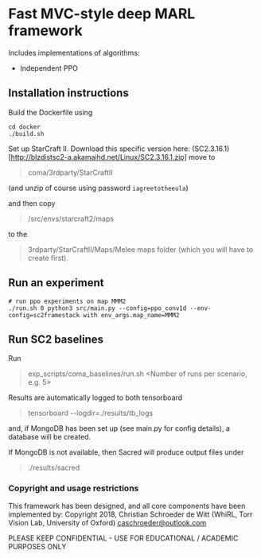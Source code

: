 # Fast MVC-style deep MARL framework

Includes implementations of algorithms:
- Independent PPO

## Installation instructions

Build the Dockerfile using 
```
cd docker
./build.sh
```

Set up StarCraft II. Download this specific version here:
(SC2.3.16.1)[http://blzdistsc2-a.akamaihd.net/Linux/SC2.3.16.1.zip]
move to 
> coma/3rdparty/StarCraftII

(and unzip of course using password `iagreetotheeula`)

and then copy 
> /src/envs/starcraft2/maps

to the 

> 3rdparty/StarCraftII/Maps/Melee 
maps folder (which you will have to create first).

## Run an experiment 
```
# run ppo experiments on map MMM2
./run.sh 0 python3 src/main.py --config=ppo_conv1d --env-config=sc2framestack with env_args.map_name=MMM2
```


## Run SC2 baselines

Run 

> exp_scripts/coma_baselines/run.sh <Number of runs per scenario, e.g. 5>

Results are automatically logged to both tensorboard

> tensorboard --logdir=./results/tb_logs

and, if MongoDB has been set up (see main.py for config details), a database will be created.

If MongoDB is not available, then Sacred will produce output files under

> ./results/sacred

### Copyright and usage restrictions

This framework has been designed, and all core components have been implemented by:
Copyright 2018, Christian Schroeder de Witt (WhiRL, Torr Vision Lab, University of Oxford)
caschroeder@outlook.com

PLEASE KEEP CONFIDENTIAL - USE FOR EDUCATIONAL / ACADEMIC PURPOSES ONLY
